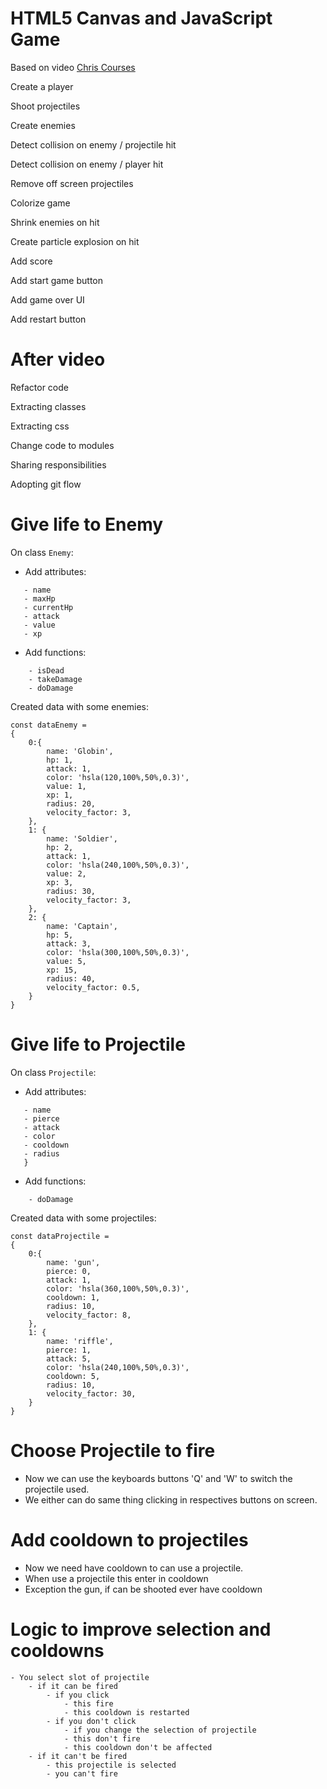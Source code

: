 # HTML5 Canvas and JavaScript Game

Based on video [Chris Courses](https://www.youtube.com/watch?v=eI9idPTT0c4)

Create a player

Shoot projectiles

Create enemies

Detect collision on enemy / projectile hit

Detect collision on enemy / player hit

Remove off screen projectiles

Colorize game

Shrink enemies on hit

Create particle explosion on hit

Add score

Add start game button

Add game over UI

Add restart button

# After video 

Refactor code

Extracting classes

Extracting css

Change code to modules

Sharing responsibilities

Adopting git flow

# Give life to Enemy

On class `Enemy`:

- Add attributes:
 ```
    - name
    - maxHp 
    - currentHp
    - attack
    - value
    - xp
```

- Add functions:
```
    - isDead
    - takeDamage
    - doDamage
```
Created data with some enemies:

```
const dataEnemy =
{
    0:{
        name: 'Globin',
        hp: 1,
        attack: 1,
        color: 'hsla(120,100%,50%,0.3)',
        value: 1,
        xp: 1,
        radius: 20,
        velocity_factor: 3,
    },
    1: {
        name: 'Soldier',
        hp: 2,
        attack: 1,
        color: 'hsla(240,100%,50%,0.3)',
        value: 2,
        xp: 3,
        radius: 30,
        velocity_factor: 3,
    },
    2: {
        name: 'Captain',
        hp: 5,
        attack: 3,
        color: 'hsla(300,100%,50%,0.3)',
        value: 5,
        xp: 15,
        radius: 40,
        velocity_factor: 0.5,
    }
}
```

# Give life to Projectile

On class `Projectile`:

- Add attributes:
 ```
    - name
    - pierce
    - attack
    - color
    - cooldown
    - radius
    }
```

- Add functions:
```
    - doDamage
```
Created data with some projectiles:

```
const dataProjectile =
{
    0:{
        name: 'gun',
        pierce: 0,
        attack: 1,
        color: 'hsla(360,100%,50%,0.3)',
        cooldown: 1,
        radius: 10,
        velocity_factor: 8,
    },
    1: {
        name: 'riffle',
        pierce: 1,
        attack: 5,
        color: 'hsla(240,100%,50%,0.3)',
        cooldown: 5,
        radius: 10,
        velocity_factor: 30,
    }
}
```
# Choose Projectile to fire

 - Now we can use the keyboards buttons 'Q' and 'W' to switch the projectile used.
 - We either can do same thing clicking in respectives buttons on screen. 
 
 # Add cooldown to projectiles
  - Now we need have cooldown to can use a projectile.
  - When use a projectile this enter in cooldown
  - Exception the gun, if can be shooted ever have cooldown


# Logic to improve selection and cooldowns
    - You select slot of projectile
        - if it can be fired
            - if you click
                - this fire
                - this cooldown is restarted
            - if you don't click
                - if you change the selection of projectile
                - this don't fire
                - this cooldown don't be affected
        - if it can't be fired
            - this projectile is selected
            - you can't fire